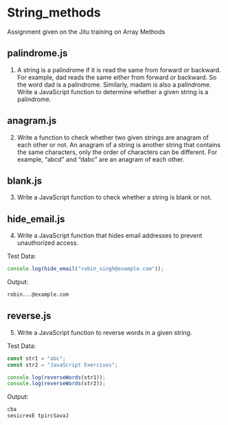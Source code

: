 # String_methods
Assignment given on the Jitu training on Array Methods

## palindrome.js

1. A string is a palindrome if it is read the same from forward or backward. For example, dad reads the same either from forward or backward. So the word dad is a palindrome. Similarly, madam is also a palindrome. Write a JavaScript function to determine whether a given string is a palindrome.

## anagram.js

2. Write a function to check whether two given strings are anagram of each other or not. An anagram of a string is another string that contains the same characters, only the order of characters can be different. For example, “abcd” and “dabc” are an anagram of each other.

## blank.js

3. Write a JavaScript function to check whether a string is blank or not.

## hide_email.js
4. Write a JavaScript function that hides email addresses to prevent unauthorized access.

 Test Data:
 ```js
 console.log(hide_email("robin_singh@example.com"));
 ```

 Output:
 ```bash
 robin...@example.com
 ```

## reverse.js

5. Write a JavaScript function to reverse words in a given string.

Test Data:
```js
const str1 = "abc";
const str2 = "JavaScript Exercises";

console.log(reverseWords(str1)); 
console.log(reverseWords(str2)); 
```

Output:
```bash
cba
sesicrexE tpircSavaJ
```
